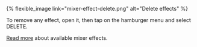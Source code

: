 ---
---

{% flexible_image link="mixer-effect-delete.png" alt="Delete effects" %}

To remove any effect, open it, then tap on the hamburger menu and select DELETE.

[Read more](./9-effects#92-mixer-effects) about available mixer effects.
